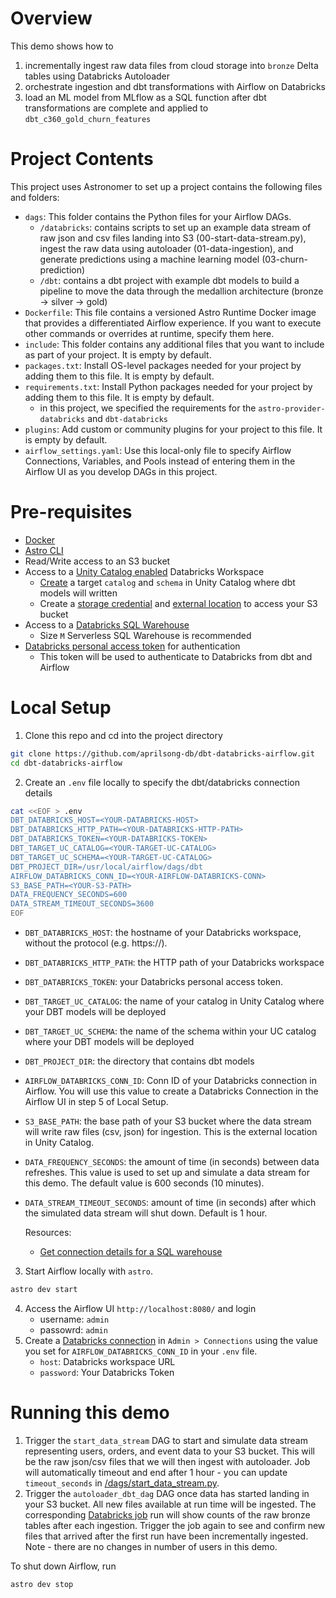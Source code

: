 Overview
========

This demo shows how to 
1. incrementally ingest raw data files from cloud storage into `bronze` Delta tables using Databricks Autoloader
1. orchestrate ingestion and dbt transformations with Airflow on Databricks
1. load an ML model from MLflow as a SQL function after dbt transformations are complete and applied to `dbt_c360_gold_churn_features`

Project Contents
================

This project uses Astronomer to set up a project contains the following files and folders:

- `dags`: This folder contains the Python files for your Airflow DAGs. 
    - `/databricks`: contains scripts to set up an example data stream of raw json and csv files landing into S3 (00-start-data-stream.py), ingest the raw data using autoloader (01-data-ingestion), and generate predictions using a machine learning model (03-churn-prediction)
    - `/dbt`: contains a dbt project with example dbt models to build a pipeline to move the data through the medallion architecture (bronze -> silver -> gold)
- `Dockerfile`: This file contains a versioned Astro Runtime Docker image that provides a differentiated Airflow experience. If you want to execute other commands or overrides at runtime, specify them here.
- `include`: This folder contains any additional files that you want to include as part of your project. It is empty by default.
- `packages.txt`: Install OS-level packages needed for your project by adding them to this file. It is empty by default.
- `requirements.txt`: Install Python packages needed for your project by adding them to this file. It is empty by default.
    - in this project, we specified the requirements for the `astro-provider-databricks` and `dbt-databricks`
- `plugins`: Add custom or community plugins for your project to this file. It is empty by default.
- `airflow_settings.yaml`: Use this local-only file to specify Airflow Connections, Variables, and Pools instead of entering them in the Airflow UI as you develop DAGs in this project.


Pre-requisites
================
- [Docker](https://docs.docker.com/get-docker/)
- [Astro CLI](https://docs.astronomer.io/astro/cli/overview)
- Read/Write access to an S3 bucket
- Access to a [Unity Catalog enabled](https://docs.databricks.com/data-governance/unity-catalog/enable-workspaces.html) Databricks Workspace
    - [Create](https://docs.databricks.com/data-governance/unity-catalog/create-schemas.html) a target `catalog` and `schema` in Unity Catalog where dbt models will written
    - Create a [storage credential](https://docs.databricks.com/data-governance/unity-catalog/manage-external-locations-and-credentials.html#create-a-storage-credential) and [external location](https://docs.databricks.com/data-governance/unity-catalog/manage-external-locations-and-credentials.html#manage-external-locations) to access your S3 bucket 
- Access to a [Databricks SQL Warehouse](https://docs.databricks.com/sql/admin/create-sql-warehouse.html)
    - Size `M` Serverless SQL Warehouse is recommended
- [Databricks personal access token](https://docs.databricks.com/dev-tools/auth.html#databricks-personal-access-token-authentication) for authentication
    - This token will be used to authenticate to Databricks from dbt and Airflow


Local Setup
================

1. Clone this repo and cd into the project directory
```sh
git clone https://github.com/aprilsong-db/dbt-databricks-airflow.git
cd dbt-databricks-airflow
```
2. Create an `.env` file locally to specify the dbt/databricks connection details
```sh 
cat <<EOF > .env
DBT_DATABRICKS_HOST=<YOUR-DATABRICKS-HOST>
DBT_DATABRICKS_HTTP_PATH=<YOUR-DATABRICKS-HTTP-PATH>
DBT_DATABRICKS_TOKEN=<YOUR-DATABRICKS-TOKEN>
DBT_TARGET_UC_CATALOG=<YOUR-TARGET-UC-CATALOG>
DBT_TARGET_UC_SCHEMA=<YOUR-TARGET-UC-CATALOG>
DBT_PROJECT_DIR=/usr/local/airflow/dags/dbt
AIRFLOW_DATABRICKS_CONN_ID=<YOUR-AIRFLOW-DATABRICKS-CONN>
S3_BASE_PATH=<YOUR-S3-PATH>
DATA_FREQUENCY_SECONDS=600
DATA_STREAM_TIMEOUT_SECONDS=3600
EOF
```  
-  `DBT_DATABRICKS_HOST`: the hostname of your Databricks workspace, without the protocol (e.g. https://).
- `DBT_DATABRICKS_HTTP_PATH`: the HTTP path of your Databricks workspace
- `DBT_DATABRICKS_TOKEN`: your Databricks personal access token.
- `DBT_TARGET_UC_CATALOG`: the name of your catalog in Unity Catalog where your DBT models will be deployed
- `DBT_TARGET_UC_SCHEMA`: the name of the schema within your UC catalog where your DBT models will be deployed
- `DBT_PROJECT_DIR`: the directory that contains dbt models
- `AIRFLOW_DATABRICKS_CONN_ID`: Conn ID of your Databricks connection in Airflow. You will use this value to create a Databricks Connection in the Airflow UI in step 5 of Local Setup. 
- `S3_BASE_PATH`: the base path of your S3 bucket where the data stream will write raw files (csv, json) for ingestion. This is the external location in Unity Catalog. 
- `DATA_FREQUENCY_SECONDS`: the amount of time (in seconds) between data refreshes. This value is used to set up and simulate a data stream for this demo. The default value is 600 seconds (10 minutes).
- `DATA_STREAM_TIMEOUT_SECONDS`: amount of time (in seconds) after which the simulated data stream will shut down. Default is 1 hour.

    Resources:
    - [Get connection details for a SQL warehouse
    ](https://docs.databricks.com/integrations/jdbc-odbc-bi.html#get-connection-details-for-a-sql-warehouse)  

3. Start Airflow locally with `astro`.
```sh
astro dev start
```
4. Access the Airflow UI `http://localhost:8080/` and login
    - username: `admin`
    - passowrd: `admin` 
5. Create a [Databricks connection](https://airflow.apache.org/docs/apache-airflow-providers-databricks/stable/connections/databricks.html) in `Admin > Connections` using the value you set for `AIRFLOW_DATABRICKS_CONN_ID` in your `.env` file.
    - `host`: Databricks workspace URL
    - `password`: Your Databricks Token

Running this demo
================
1. Trigger the `start_data_stream` DAG to start and simulate data stream representing users, orders, and event data to your S3 bucket. This will be the raw json/csv files that we will then ingest with autoloader. Job will automatically timeout and end after 1 hour - you can update `timeout_seconds` in [/dags/start_data_stream.py](/dags/start_data_stream.py).
2. Trigger the `autoloader_dbt_dag` DAG once data has started landing in your S3 bucket. All new files available at run time will be ingested. The corresponding [Databricks job](dags/databricks/01-data-ingestion.py) run will show counts of the raw bronze tables after each ingestion. Trigger the job again to see and confirm new files that arrived after the first run have been incrementally ingested. Note - there are no changes in number of users in this demo. 

To shut down Airflow, run
```sh
astro dev stop
```